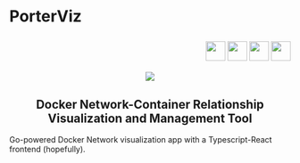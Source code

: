  <h1 align="left">
 
  PorterViz </h1>

 <div align="right"> <img width="35" src="https://cdn.worldvectorlogo.com/logos/gopher.svg"/> <img width="35" src="https://www.docker.com/sites/default/files/d8/2019-07/vertical-logo-monochromatic.png"/> <img width="35" src="https://raw.githubusercontent.com/gilbarbara/logos/master/logos/typescript-icon.svg"/> <img width="35" src="https://raw.githubusercontent.com/gilbarbara/logos/master/logos/react.svg"/>
 </div>
 
 <br>
 
 <div align="center">
 <img src="https://goreportcard.com/badge/github.com/harrywm/PorterViz"/>
 </div>

 <h2 align="center">
Docker Network-Container Relationship Visualization and Management Tool 
</h2> 

Go-powered Docker Network visualization app with a Typescript-React frontend (hopefully).
